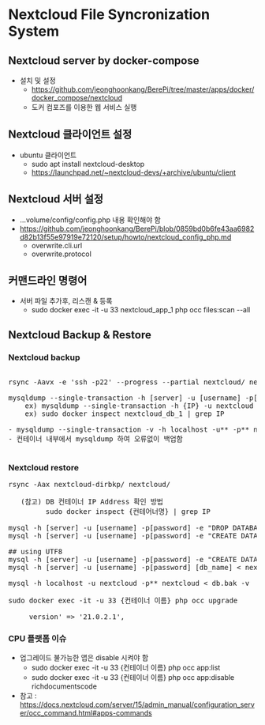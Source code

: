 # Nextcloud File Syncronization System

## Nextcloud server by docker-compose 
- 설치 및 설정
  - https://github.com/jeonghoonkang/BerePi/tree/master/apps/docker/docker_compose/nextcloud
  - 도커 컴포즈를 이용한 웹 서비스 실행 

## Nextcloud 클라이언트 설정
- ubuntu 클라이언트 
  - sudo apt install nextcloud-desktop
  - https://launchpad.net/~nextcloud-devs/+archive/ubuntu/client

## Nextcloud 서버 설정
- ...volume/config/config.php 내용 확인해야 함
- https://github.com/jeonghoonkang/BerePi/blob/0859bd0b6fe43aa6982d82b13f55e97919e72120/setup/howto/nextcloud_config_php.md
  - overwrite.cli.url
  - overwrite.protocol


## 커맨드라인 명령어
- 서버 파일 추가후, 리스캔 & 등록
  - sudo docker exec -it -u 33 nextcloud_app_1 php occ files:scan --all 

## Nextcloud Backup & Restore

### Nextcloud backup
<pre> 
rsync -Aavx -e 'ssh -p22' --progress --partial nextcloud/ nextcloud-dirbkp_`date +"%Y%m%d"`/ 

mysqldump --single-transaction -h [server] -u [username] -p[password] [db_name] > nextcloud-sqlbkp_`date +"%Y%m%d"`.bak 
    ex) mysqldump --single-transaction -h {IP} -u nextcloud -p{PW} nextcloud > nextcloud_sql_bk_new.bak 
    ex) sudo docker inspect nextcloud_db_1 | grep IP 

- mysqldump --single-transaction -v -h localhost -u** -p** nextcloud > /var/lib/mysql/**_nextcloud-sqlbkp_`date +"%Y%m%d"`.bak
- 컨테이너 내부에서 mysqldump 하여 오류없이 백업함 

</pre>

### Nextcloud restore
<pre>
rsync -Aax nextcloud-dirbkp/ nextcloud/ 

   (참고) DB 컨테이너 IP Address 확인 방법
         sudo docker inspect {컨테어너명} | grep IP

mysql -h [server] -u [username] -p[password] -e "DROP DATABASE nextcloud" 
mysql -h [server] -u [username] -p[password] -e "CREATE DATABASE nextcloud" 

## using UTF8
mysql -h [server] -u [username] -p[password] -e "CREATE DATABASE nextcloud CHARACTER SET utf8mb4 COLLATE utf8mb4_general_ci"
mysql -h [server] -u [username] -p[password] [db_name] < nextcloud-sqlbkp.bak -v 

mysql -h localhost -u nextcloud -p** nextcloud < db.bak -v

sudo docker exec -it -u 33 {컨테이너 이름} php occ upgrade

     version' => '21.0.2.1',
</pre>
  
### CPU 플랫폼 이슈
- 업그레이드 불가능한 앱은 disable 시켜야 함
  - sudo docker exec -it -u 33 {컨테이너 이름} php occ app:list
  - sudo docker exec -it -u 33 {컨테이너 이름} php occ app:disable richdocumentscode 
- 참고 : https://docs.nextcloud.com/server/15/admin_manual/configuration_server/occ_command.html#apps-commands
  




